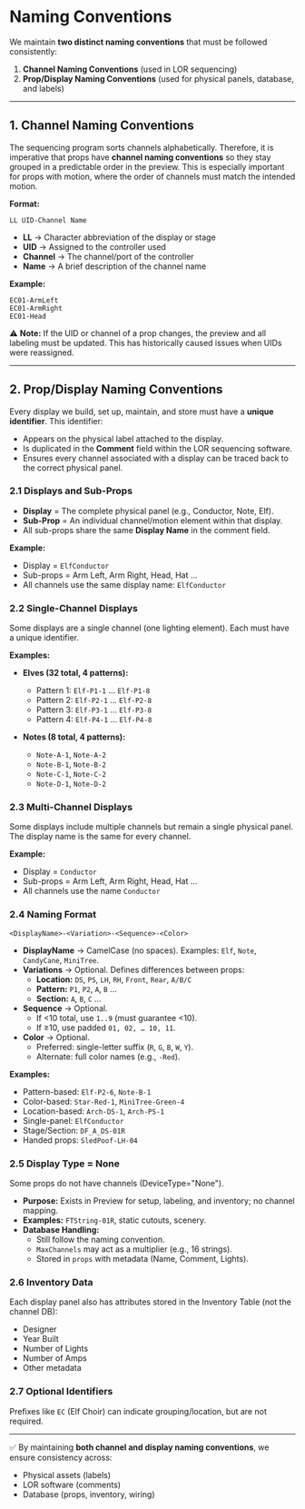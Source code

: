 # Naming Conventions

We maintain **two distinct naming conventions** that must be followed consistently:

1. **Channel Naming Conventions** (used in LOR sequencing)
2. **Prop/Display Naming Conventions** (used for physical panels, database, and labels)

---

## 1. Channel Naming Conventions

The sequencing program sorts channels alphabetically. Therefore, it is imperative that props have **channel naming conventions** so they stay grouped in a predictable order in the preview. This is especially important for props with motion, where the order of channels must match the intended motion.

**Format:**

```
LL UID-Channel Name
```

- **LL** → Character abbreviation of the display or stage  
- **UID** → Assigned to the controller used  
- **Channel** → The channel/port of the controller  
- **Name** → A brief description of the channel name  

**Example:**  
```
EC01-ArmLeft
EC01-ArmRight
EC01-Head
```

⚠️ **Note:** If the UID or channel of a prop changes, the preview and all labeling must be updated. This has historically caused issues when UIDs were reassigned.

---

## 2. Prop/Display Naming Conventions

Every display we build, set up, maintain, and store must have a **unique identifier**. This identifier:

- Appears on the physical label attached to the display.  
- Is duplicated in the **Comment** field within the LOR sequencing software.  
- Ensures every channel associated with a display can be traced back to the correct physical panel.  

### 2.1 Displays and Sub-Props

- **Display** = The complete physical panel (e.g., Conductor, Note, Elf).  
- **Sub-Prop** = An individual channel/motion element within that display.  
- All sub-props share the same **Display Name** in the comment field.  

**Example:**  
- Display = `ElfConductor`  
- Sub-props = Arm Left, Arm Right, Head, Hat …  
- All channels use the same display name: `ElfConductor`  

### 2.2 Single-Channel Displays

Some displays are a single channel (one lighting element). Each must have a unique identifier.

**Examples:**  

- **Elves (32 total, 4 patterns):**  
  - Pattern 1: `Elf-P1-1` … `Elf-P1-8`  
  - Pattern 2: `Elf-P2-1` … `Elf-P2-8`  
  - Pattern 3: `Elf-P3-1` … `Elf-P3-8`  
  - Pattern 4: `Elf-P4-1` … `Elf-P4-8`  

- **Notes (8 total, 4 patterns):**  
  - `Note-A-1`, `Note-A-2`  
  - `Note-B-1`, `Note-B-2`  
  - `Note-C-1`, `Note-C-2`  
  - `Note-D-1`, `Note-D-2`  

### 2.3 Multi-Channel Displays

Some displays include multiple channels but remain a single physical panel. The display name is the same for every channel.

**Example:**  
- Display = `Conductor`  
- Sub-props = Arm Left, Arm Right, Head, Hat …  
- All channels use the name `Conductor`  

### 2.4 Naming Format

```
<DisplayName>-<Variation>-<Sequence>-<Color>
```

- **DisplayName** → CamelCase (no spaces). Examples: `Elf`, `Note`, `CandyCane`, `MiniTree`.  
- **Variations** → Optional. Defines differences between props:  
  - **Location:** `DS`, `PS`, `LH`, `RH`, `Front`, `Rear`, `A/B/C`  
  - **Pattern:** `P1`, `P2`, `A`, `B` …  
  - **Section:** `A`, `B`, `C` …  
- **Sequence** → Optional.  
  - If <10 total, use `1..9` (must guarantee <10).  
  - If ≥10, use padded `01, 02, … 10, 11`.  
- **Color** → Optional.  
  - Preferred: single-letter suffix (`R`, `G`, `B`, `W`, `Y`).  
  - Alternate: full color names (e.g., `-Red`).  

**Examples:**  
- Pattern-based: `Elf-P2-6`, `Note-B-1`  
- Color-based: `Star-Red-1`, `MiniTree-Green-4`  
- Location-based: `Arch-DS-1`, `Arch-PS-1`  
- Single-panel: `ElfConductor`  
- Stage/Section: `DF_A_DS-01R`  
- Handed props: `SledPoof-LH-04`  

### 2.5 Display Type = None

Some props do not have channels (DeviceType="None").

- **Purpose:** Exists in Preview for setup, labeling, and inventory; no channel mapping.  
- **Examples:** `FTString-01R`, static cutouts, scenery.  
- **Database Handling:**  
  - Still follow the naming convention.  
  - `MaxChannels` may act as a multiplier (e.g., 16 strings).  
  - Stored in `props` with metadata (Name, Comment, Lights).  

### 2.6 Inventory Data

Each display panel also has attributes stored in the Inventory Table (not the channel DB):

- Designer  
- Year Built  
- Number of Lights  
- Number of Amps  
- Other metadata  

### 2.7 Optional Identifiers

Prefixes like `EC` (Elf Choir) can indicate grouping/location, but are not required.

---

✅ By maintaining **both channel and display naming conventions**, we ensure consistency across:
- Physical assets (labels)  
- LOR software (comments)  
- Database (props, inventory, wiring)  
